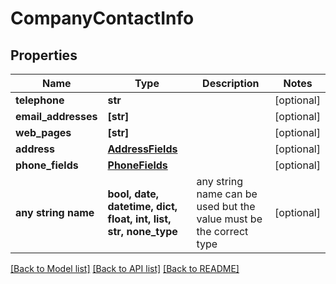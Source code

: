 # CompanyContactInfo


## Properties
Name | Type | Description | Notes
------------ | ------------- | ------------- | -------------
**telephone** | **str** |  | [optional] 
**email_addresses** | **[str]** |  | [optional] 
**web_pages** | **[str]** |  | [optional] 
**address** | [**AddressFields**](AddressFields.md) |  | [optional] 
**phone_fields** | [**PhoneFields**](PhoneFields.md) |  | [optional] 
**any string name** | **bool, date, datetime, dict, float, int, list, str, none_type** | any string name can be used but the value must be the correct type | [optional]

[[Back to Model list]](../README.md#documentation-for-models) [[Back to API list]](../README.md#documentation-for-api-endpoints) [[Back to README]](../README.md)


